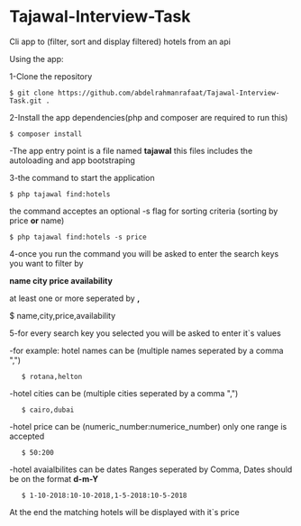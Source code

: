 # Tajawal-Interview-Task
Cli app to (filter, sort and display filtered) hotels from an api

Using the app:

1-Clone the repository

    $ git clone https://github.com/abdelrahmanrafaat/Tajawal-Interview-Task.git .

2-Install the app dependencies(php and composer are required to run this)
  
    $ composer install

-The app entry point is a file named **tajawal**
  this files includes the autoloading and app bootstraping

3-the command to start the application

    $ php tajawal find:hotels
  
  the command acceptes an optional -s flag for sorting criteria (sorting by price **or** name)
  
    $ php tajawal find:hotels -s price

4-once you run the command you will be asked to enter the search keys you want to filter by
  
  **name city price availability** 
  
  at least one or more seperated by **,** 
  
  $ name,city,price,availability

5-for every search key you selected you will be asked to enter it\`s values  
  
   -for example: hotel names can be (multiple names seperated by a comma ",")
  
       $ rotana,helton
  
  -hotel cities can be (multiple cities seperated by a comma ",")
 
       $ cairo,dubai
  
  -hotel price can be (numeric_number:numerice_number) only one range is accepted
  
       $ 50:200
  
  -hotel avaialbilites can be dates Ranges seperated by Comma, Dates should be on the format **d-m-Y** 
  
       $ 1-10-2018:10-10-2018,1-5-2018:10-5-2018
    
At the end the matching hotels will be displayed with it\`s price
 
 
